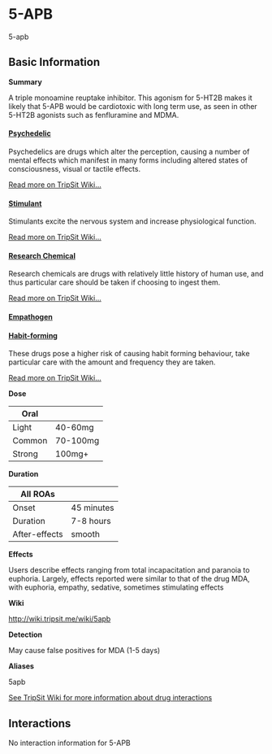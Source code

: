 # 5-APB

5-apb

## Basic Information

**Summary**

A triple monoamine reuptake inhibitor. This agonism for 5-HT2B makes it likely that 5-APB would be cardiotoxic with long term use, as seen in other 5-HT2B agonists such as fenfluramine and MDMA.

#### [Psychedelic](/category/psychedelic)

Psychedelics are drugs which alter the perception, causing a number of mental effects which manifest in many forms including altered states of consciousness, visual or tactile effects.

[Read more on TripSit Wiki...](#{category.wiki})

#### [Stimulant](/category/stimulant)

Stimulants excite the nervous system and increase physiological function.

[Read more on TripSit Wiki...](#{category.wiki})

#### [Research Chemical](/category/research-chemical)

Research chemicals are drugs with relatively little history of human use, and thus particular care should be taken if choosing to ingest them.

[Read more on TripSit Wiki...](#{category.wiki})

#### [Empathogen](/category/empathogen)

#### [Habit-forming](/category/habit-forming)

These drugs pose a higher risk of causing habit forming behaviour, take particular care with the amount and frequency they are taken.

[Read more on TripSit Wiki...](#{category.wiki})

**Dose**

| Oral   |          |
| ------ | -------- |
| Light  | 40-60mg  |
| Common | 70-100mg |
| Strong | 100mg+   |

**Duration**

| All ROAs      |            |
| ------------- | ---------- |
| Onset         | 45 minutes |
| Duration      | 7-8 hours  |
| After-effects | smooth     |

**Effects**

Users describe effects ranging from total incapacitation and paranoia to euphoria. Largely, effects reported were similar to that of the drug MDA, with euphoria, empathy, sedative, sometimes stimulating effects

**Wiki**

http://wiki.tripsit.me/wiki/5apb

**Detection**

May cause false positives for MDA (1-5 days)

**Aliases**

5apb  

[See TripSit Wiki for more information about drug interactions](http://combo.tripsit.me/)

## Interactions

No interaction information for 5-APB